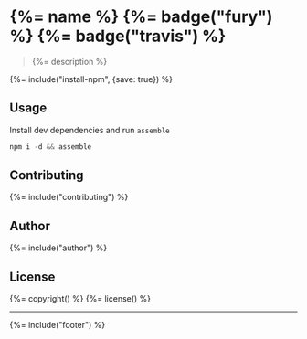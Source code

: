 # {%= name %} {%= badge("fury") %} {%= badge("travis") %}

> {%= description %}

{%= include("install-npm", {save: true}) %}

## Usage

Install dev dependencies and run `assemble`

```js
npm i -d && assemble
```


## Contributing
{%= include("contributing") %}

## Author
{%= include("author") %}

## License
{%= copyright() %}
{%= license() %}

***

{%= include("footer") %}
